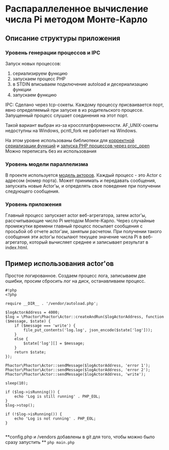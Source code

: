 # Распараллеленное вычисление числа Pi методом Монте-Карло

## Описание структуры приложения ##

### Уровень генерации процессов и IPC ###

Запуск новых процессов:
1.  сериализируем функцию
2.  запускаем процесс PHP
3. в STDIN вписываем подключение autoload и десериализацию функции
4. запускаем функцию

IPC: 
Сделано через tcp-сокеты. Каждому процессу присваивается порт, явно определяемый при запуске в из родительского процессе. Запущенный процесс слушает соединения на этот порт.

Такой вариант выбран из-за кроссплатформенности. AF_UNIX-сокеты недоступны на Windows, pcntl_fork не работает на Windows.

На этом уровне использованы библиотеки для [корректной сериализации функций](https://github.com/jeremeamia/super_closure) и [запуска PHP процессов через proc_open](http://symfony.com/doc/current/components/process.html)
Можно переписать без их использования


### Уровень модели параллелизма ###

В проекте используется [модель акторов](https://en.wikipedia.org/wiki/Actor_model).
Каждый процесс - это Actor с адресом (номер порта). Может принимать и передавать сообщения, запускать новые Actor'ы, и определять свое поведение при получении следующего сообщения.

### Уровень приложения ###

Главный процесс запускает actor веб-агрегатора, затем actor'ы, рассчитывающие число Pi методом Монте-Карло.
Через случайные промежутки времени главный процесс посылает сообщения с просьбой об отчете actor'ам, занятым расчетом. При получении такого сообщения эти actor'ы посылают текущее значение числа Pi в веб-агрегатор, который вычисляет среднее и записывает результат в index.html.


## Пример использования actor'ов ##
Простое логированное. Создаем процесс лога, записываем две ошибки, просим сбросить лог на диск, останавливаем процесс.

```
#!php
<?php

require __DIR__ . '/vendor/autoload.php';

$logActorAddress = 4000;
$log = \Phactor\Phactor\Actor::createAndRun($logActorAddress, function ($message, $state) {
    if ($message === 'write') {
        file_put_contents('log.log', json_encode($state['log']));
    }
    else {
        $state['log'][] = $message;
    }
    return $state;
});

Phactor\Phactor\Actor::sendMessage($logActorAddress, 'error 1');
Phactor\Phactor\Actor::sendMessage($logActorAddress, 'error 2');
Phactor\Phactor\Actor::sendMessage($logActorAddress, 'write');

sleep(10);

if ($log->isRunning()) {
    echo 'Log is still running' . PHP_EOL;
}
$log->stop();

if (!$log->isRunning()) {
    echo 'Log is not running' . PHP_EOL;
}


```
**config.php и /vendors добавлены в git для того, чтобы можно было сразу запустить ** `php main.php`